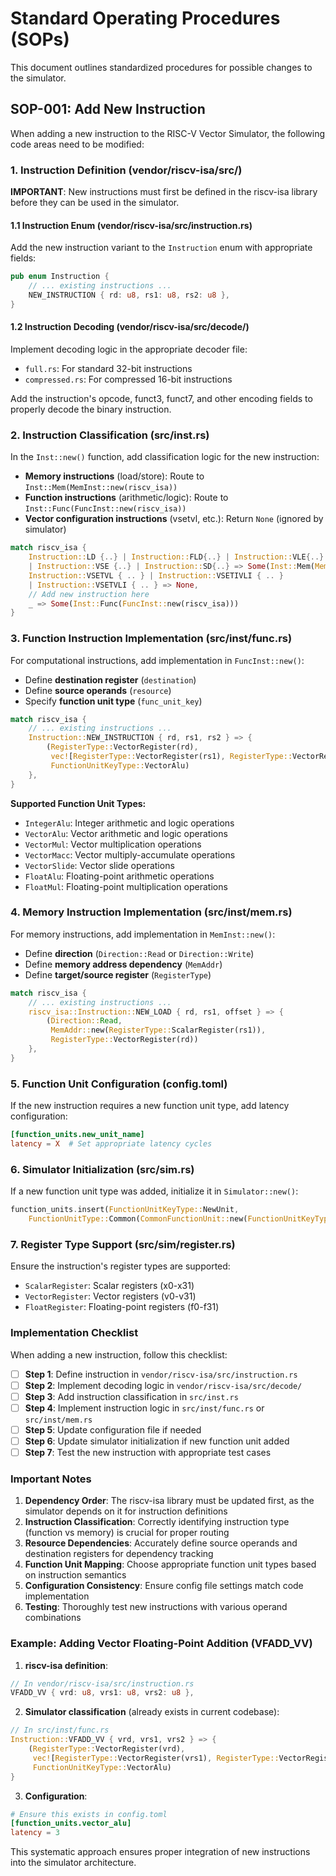 # Standard Operating Procedures (SOPs)

This document outlines standardized procedures for possible changes to the simulator.

## SOP-001: Add New Instruction

When adding a new instruction to the RISC-V Vector Simulator, the following code areas need to be modified:

### 1. Instruction Definition (vendor/riscv-isa/src/)

**IMPORTANT**: New instructions must first be defined in the riscv-isa library before they can be used in the simulator.

#### 1.1 Instruction Enum (vendor/riscv-isa/src/instruction.rs)
Add the new instruction variant to the `Instruction` enum with appropriate fields:
```rust
pub enum Instruction {
    // ... existing instructions ...
    NEW_INSTRUCTION { rd: u8, rs1: u8, rs2: u8 },
}
```

#### 1.2 Instruction Decoding (vendor/riscv-isa/src/decode/)
Implement decoding logic in the appropriate decoder file:
- `full.rs`: For standard 32-bit instructions
- `compressed.rs`: For compressed 16-bit instructions

Add the instruction's opcode, funct3, funct7, and other encoding fields to properly decode the binary instruction.

### 2. Instruction Classification (src/inst.rs)

In the `Inst::new()` function, add classification logic for the new instruction:
- **Memory instructions** (load/store): Route to `Inst::Mem(MemInst::new(riscv_isa))`
- **Function instructions** (arithmetic/logic): Route to `Inst::Func(FuncInst::new(riscv_isa))`
- **Vector configuration instructions** (vsetvl, etc.): Return `None` (ignored by simulator)

```rust
match riscv_isa {
    Instruction::LD {..} | Instruction::FLD{..} | Instruction::VLE{..} 
    | Instruction::VSE {..} | Instruction::SD{..} => Some(Inst::Mem(MemInst::new(riscv_isa))),
    Instruction::VSETVL { .. } | Instruction::VSETIVLI { .. } 
    | Instruction::VSETVLI { .. } => None,
    // Add new instruction here
    _ => Some(Inst::Func(FuncInst::new(riscv_isa)))
}
```

### 3. Function Instruction Implementation (src/inst/func.rs)

For computational instructions, add implementation in `FuncInst::new()`:
- Define **destination register** (`destination`)
- Define **source operands** (`resource`)
- Specify **function unit type** (`func_unit_key`)

```rust
match riscv_isa {
    // ... existing instructions ...
    Instruction::NEW_INSTRUCTION { rd, rs1, rs2 } => {
        (RegisterType::VectorRegister(rd),
         vec![RegisterType::VectorRegister(rs1), RegisterType::VectorRegister(rs2)],
         FunctionUnitKeyType::VectorAlu)
    },
}
```

**Supported Function Unit Types:**
- `IntegerAlu`: Integer arithmetic and logic operations
- `VectorAlu`: Vector arithmetic and logic operations
- `VectorMul`: Vector multiplication operations
- `VectorMacc`: Vector multiply-accumulate operations
- `VectorSlide`: Vector slide operations
- `FloatAlu`: Floating-point arithmetic operations
- `FloatMul`: Floating-point multiplication operations

### 4. Memory Instruction Implementation (src/inst/mem.rs)

For memory instructions, add implementation in `MemInst::new()`:
- Define **direction** (`Direction::Read` or `Direction::Write`)
- Define **memory address dependency** (`MemAddr`)
- Define **target/source register** (`RegisterType`)

```rust
match riscv_isa {
    // ... existing instructions ...
    riscv_isa::Instruction::NEW_LOAD { rd, rs1, offset } => {
        (Direction::Read, 
         MemAddr::new(RegisterType::ScalarRegister(rs1)), 
         RegisterType::VectorRegister(rd))
    },
}
```

### 5. Function Unit Configuration (config.toml)

If the new instruction requires a new function unit type, add latency configuration:
```toml
[function_units.new_unit_name]
latency = X  # Set appropriate latency cycles
```

### 6. Simulator Initialization (src/sim.rs)

If a new function unit type was added, initialize it in `Simulator::new()`:
```rust
function_units.insert(FunctionUnitKeyType::NewUnit, 
    FunctionUnitType::Common(CommonFunctionUnit::new(FunctionUnitKeyType::NewUnit)));
```

### 7. Register Type Support (src/sim/register.rs)

Ensure the instruction's register types are supported:
- `ScalarRegister`: Scalar registers (x0-x31)
- `VectorRegister`: Vector registers (v0-v31)
- `FloatRegister`: Floating-point registers (f0-f31)

### Implementation Checklist

When adding a new instruction, follow this checklist:

- [ ] **Step 1**: Define instruction in `vendor/riscv-isa/src/instruction.rs`
- [ ] **Step 2**: Implement decoding logic in `vendor/riscv-isa/src/decode/`
- [ ] **Step 3**: Add instruction classification in `src/inst.rs`
- [ ] **Step 4**: Implement instruction logic in `src/inst/func.rs` or `src/inst/mem.rs`
- [ ] **Step 5**: Update configuration file if needed
- [ ] **Step 6**: Update simulator initialization if new function unit added
- [ ] **Step 7**: Test the new instruction with appropriate test cases

### Important Notes

1. **Dependency Order**: The riscv-isa library must be updated first, as the simulator depends on it for instruction definitions
2. **Instruction Classification**: Correctly identifying instruction type (function vs memory) is crucial for proper routing
3. **Resource Dependencies**: Accurately define source operands and destination registers for dependency tracking
4. **Function Unit Mapping**: Choose appropriate function unit types based on instruction semantics
5. **Configuration Consistency**: Ensure config file settings match code implementation
6. **Testing**: Thoroughly test new instructions with various operand combinations

### Example: Adding Vector Floating-Point Addition (VFADD_VV)

1. **riscv-isa definition**:
```rust
// In vendor/riscv-isa/src/instruction.rs
VFADD_VV { vrd: u8, vrs1: u8, vrs2: u8 },
```

2. **Simulator classification** (already exists in current codebase):
```rust
// In src/inst/func.rs
Instruction::VFADD_VV { vrd, vrs1, vrs2 } => {
    (RegisterType::VectorRegister(vrd),
     vec![RegisterType::VectorRegister(vrs1), RegisterType::VectorRegister(vrs2)],
     FunctionUnitKeyType::VectorAlu)
}
```

3. **Configuration**:
```toml
# Ensure this exists in config.toml
[function_units.vector_alu]
latency = 3
```

This systematic approach ensures proper integration of new instructions into the simulator architecture.

